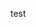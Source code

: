 <html lang="en">
<head>
    <meta charset="UTF-8">
    <meta name="viewport" content="width=device-width, initial-scale=1.0">
    <title>Инструкция по боту</title>
</head>
<body>
    <p>
        test
    </p>
</body>
</html>
